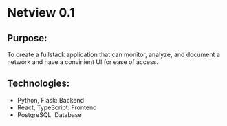 # Netview 0.1

## Purpose:

To create a fullstack application that can monitor, analyze, and document a network and have a convinient UI for ease of access.

## Technologies:

- Python, Flask: Backend
- React, TypeScript: Frontend
- PostgreSQL: Database
